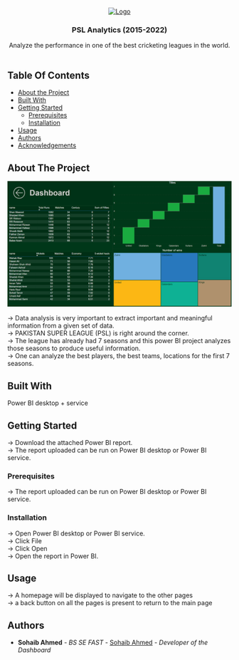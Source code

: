 <br/>
<p align="center">
  <a href="https://github.com/sohaibahmedsipra/public-projects/tree/main/PSL%20analysis%20Dashboard%20Power%20BI">
    <img src="https://upload.wikimedia.org/wikipedia/en/2/24/Official_logo_of_Pakistan_Super_League.png" alt="Logo" width="80" height="80">
  </a>

  <h3 align="center">PSL Analytics (2015-2022)</h3>

  <p align="center">
    Analyze the performance in one of the best cricketing leagues in the world.
    <br/>
    <br/>
  </p>
</p>



## Table Of Contents

* [About the Project](#about-the-project)
* [Built With](#built-with)
* [Getting Started](#getting-started)
  * [Prerequisites](#prerequisites)
  * [Installation](#installation)
* [Usage](#usage)
* [Authors](#authors)
* [Acknowledgements](#acknowledgements)

## About The Project

![Screen Shot](https://github.com/sohaibahmedsipra/public-projects/blob/main/PSL%20analysis%20Dashboard%20Power%20BI/Pictures/Overall.png?raw=true)

-> Data analysis is very important to extract important and meaningful information from a given set of data. <br>
-> PAKISTAN SUPER LEAGUE (PSL) is right around the corner. <br>
-> The league has already had 7 seasons and this power BI project analyzes those seasons to produce useful information. <br>
-> One can analyze the best players, the best teams, locations for the first 7 seasons. <br>

## Built With

Power BI desktop + service

## Getting Started

-> Download the attached Power BI report. </br>
-> The report uploaded can be run on Power BI desktop or Power BI service. 

### Prerequisites

-> The report uploaded can be run on Power BI desktop or Power BI service. <br>

### Installation

-> Open Power BI desktop or Power BI service.<br>
-> Click File<br>
-> Click Open<br>
-> Open the report in Power BI.<br>

## Usage

-> A homepage will be displayed to navigate to the other pages<br>
-> a back button on all the pages is present to return to the main page<br>



## Authors

* **Sohaib Ahmed** - *BS SE FAST* - [Sohaib Ahmed](https://www.linkedin.com/in/sohaib-ahmed-sipra/) - *Developer of the Dashboard*
